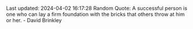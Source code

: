 Last updated: 2024-04-02 16:17:28
Random Quote: A successful person is one who can lay a firm foundation with the bricks that others throw at him or her. - David Brinkley